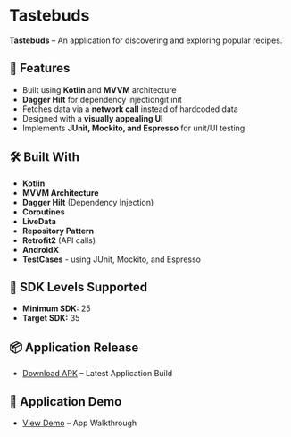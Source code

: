 # Tastebuds

**Tastebuds** – An application for discovering and exploring popular recipes.

## 🚀 Features
- Built using **Kotlin** and **MVVM** architecture
- **Dagger Hilt** for dependency injectiongit init
- Fetches data via a **network call** instead of hardcoded data
- Designed with a **visually appealing UI**
- Implements **JUnit, Mockito, and Espresso** for unit/UI testing

## 🛠 Built With
- **Kotlin**
- **MVVM Architecture**
- **Dagger Hilt** (Dependency Injection)
- **Coroutines**
- **LiveData**
- **Repository Pattern**
- **Retrofit2** (API calls)
- **AndroidX**
- **TestCases** - using JUnit, Mockito, and Espresso

## 📱 SDK Levels Supported
- **Minimum SDK:** 25
- **Target SDK:** 35

## 📦 Application Release
- [Download APK](#) – Latest Application Build

## 🎥 Application Demo
- [View Demo](#) – App Walkthrough